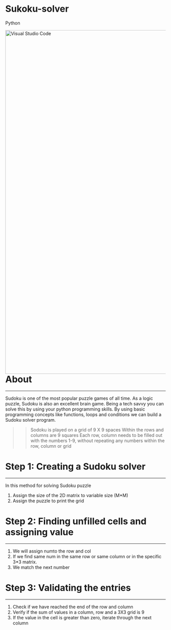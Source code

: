 # Sukoku-solver
Python

<img align="left" alt="Visual Studio Code" width="1080px" src="https://repository-images.githubusercontent.com/356149741/2207af00-a4ef-11eb-844a-e3df4fc82eaa" />

# About

---

Sudoku is one of the most popular puzzle games of all time. As a logic puzzle, Sudoku is also an excellent brain game. Being a tech savvy you can solve this by using your python programming skills. By using basic programming concepts like functions, loops and conditions we can build a Sudoku solver program.

>> Sodoku is played on a grid of 9 X 9 spaces
>> Within the rows and columns are 9 squares
>> Each row, column needs to be filled out with the numbers 1-9, without repeating any numbers within the row, column or grid

# Step 1: Creating a Sudoku solver

---

In this method for solving Sudoku puzzle
1. Assign the size of the 2D matrix to variable size (M*M)
2. Assign the puzzle to print the grid


# Step 2: Finding unfilled cells and assigning value

---

1. We will assign numto the row and col
2. If we find same num in the same row or same column or in the specific 3*3 matrix.
3. We match the next number

# Step 3: Validating the entries

---

1. Check if we have reached the end of the row and column
2. Verify if the sum of values in a column, row and a 3X3 grid is 9
3. If the value in the cell is greater than zero, iterate through the next column
